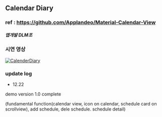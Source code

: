## Calendar Diary 

### ref : https://github.com/Applandeo/Material-Calendar-View

##### 앱개발 DLM조 

### 시연 영상

[![CalenderDiary](http://img.youtube.com/vi/jXm6lDYmBs4/0.jpg)](https://youtu.be/jXm6lDYmBs4)


### update log

* 12.22

demo version 1.0 complete

(fundamental function(calendar view, icon on calendar, schedule card on scrollview), add schedule, dele schedule. schedule detail)
